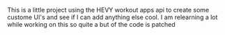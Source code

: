 This is a little project using the HEVY workout apps api to create some custome UI's and see if I can add anything else cool. I am relearning a lot while working on this so quite a but of the code is patched 
